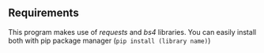 ## Requirements
This program makes use of *requests* and *bs4* libraries.
You can easily install both with pip package manager (`pip install (library name)`)
